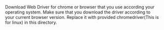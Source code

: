 Download Web Driver for chrome or browser that you use according your operating system. Make sure that you download the driver according to your current browser version. Replace it with provided chromedriver(This is for linux) in this directory.
